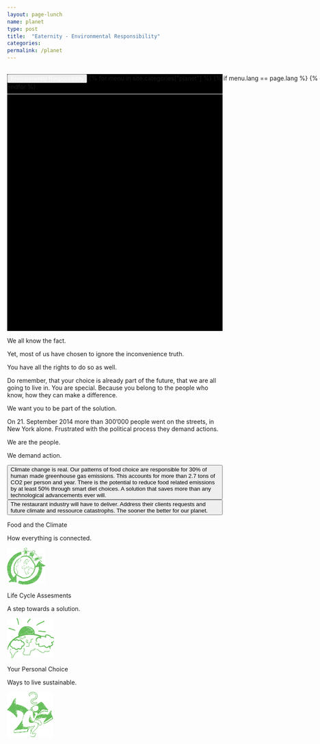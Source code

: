 ```yaml
---
layout: page-lunch
name: planet
type: post
title:  "Eaternity - Environmental Responsibility"
categories: 
permalink: /planet
---
```



<div style="background-color: #000;">
	<div class="container-hero container-hero-1 clearfix" style="background-image: url('/images/2222523978_f48bf28571_o.jpg'); background-repeat: no-repeat; background-size: 1024px 1024px;background-position: 50% 0%;background-color: #000;height: 600px;">
		<div class="container-hero-content container-hero-content-1 clearfix">
			<div class="container-4 clearfix" style="margin-bottom:-40px;margin-top:30px;width: 960px;height: 46px;border-bottom: 1px solid rgb(255, 255, 255);">
				<button class="text text-5" style="text-align:left;color:#fff" onClick="window.location='/planet';" >Environmental Responsibility</button>
				{% for menu in site.categories["planet"] %}
				{% if menu.lang == page.lang %}
				<button class="_button" style="float:right;margin-left:20px;margin-top:8px;font-size:0.95em" onClick="window.location='{{menu.url}}';">{{menu.title}}</button>
				{% endif %}{% endfor %}
			</div>
		</div>
	</div>
</div>			

<div class="element element-4 clearfix">
	<p class="text text-32">We all know the fact.</p>
</div>


<div class="container-25 clearfix">
	<p class="text text-41">Yet, most of us have chosen to ignore the inconvenience truth. </p>
</div>
<p class="text text-45">You have all the rights to do so as well.</p>
<p class="text text-51">Do remember, that your choice is already part of the future, that we are all going to live in. You are special. Because you belong to the people who know, how they can make a difference.<br></p>
<p class="text text-55">We want you to be part of the solution.</p>
<div class="container-36"></div>
<p class="text text-66">On 21. September 2014 more than 300’000 people went on the streets, in New York alone. Frustrated with the political process they demand actions.</p>
<div class="container-41 clearfix">
	<div class="element element-20"></div>
	<div class="container-47 clearfix">
		<p class="text text-84">We are the people.</p>
		<p class="text text-88">We demand action.</p>
		<button class="_button _button-158" style="text-align:left">Climate change is real. Our patterns of food choice are responsible for 30% of human made greenhouse gas emissions. This accounts for more than 2.7 tons of CO2 per person and year. There is the potential to reduce food related emissions by at least 50% through smart diet choices. A solution that saves more than any technological advancements ever will.</button>
		<button class="_button _button-164" style="text-align:left">The restaurant industry will have to deliver. Address their clients requests and future climate and ressource catastrophs. The sooner the better for our planet.</button>
	</div>
</div>
<div class="follow-up-footer clearfix">
	<div class="element-about-eaternity element-about-eaternity-5 clearfix">
		<p class="text text-125">Food and the Climate</p>
		<p class="text text-133">How everything is connected.</p>
		<img class="image" src="/images/globe-circle-89x86.png" data-rimage data-src="/images/globe-circle-89x86.png" data-srcat2x="/images/globe-circle-89x86@2x.png">
	</div>
	<div class="element-co2footprint element-co2footprint-5 clearfix">
		<p class="text text-149">Life Cycle Assesments</p>
		<p class="text text-158">A step towards a solution.</p>
		<img class="image" src="/images/globe-sun-109x93.png" data-rimage data-src="/images/globe-sun-109x93.png" data-srcat2x="/images/globe-sun-109x93@2x.png">
	</div>
	<div class="element-allergens element-allergens-5 clearfix">
		<p class="text text-181">Your Personal Choice</p>
		<p class="text text-194">Ways to live sustainable.</p>
		<img class="image" src="/images/guy2-107x105.png" data-rimage data-src="/images/guy2-107x105.png">
	</div>
</div>